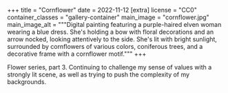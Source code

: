 +++
title = "Cornflower"
date = 2022-11-12
[extra]
license = "CC0"
container_classes = "gallery-container"
main_image = "cornflower.jpg"
main_image_alt = """Digital painting featuring a purple-haired elven woman
wearing a blue dress. She's holding a bow with floral decorations and an arrow
nocked, looking attentively to the side. She's lit with bright sunlight,
surrounded by cornflowers of various colors, coniferous trees, and a decorative
frame with a cornflower motif."""
+++

Flower series, part 3. Continuing to challenge my sense of values with a
strongly lit scene, as well as trying to push the complexity of my backgrounds.

<!-- more -->
